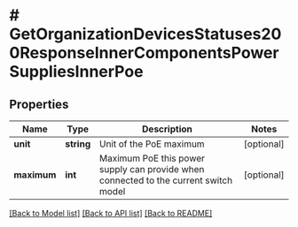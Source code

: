 # # GetOrganizationDevicesStatuses200ResponseInnerComponentsPowerSuppliesInnerPoe

## Properties

Name | Type | Description | Notes
------------ | ------------- | ------------- | -------------
**unit** | **string** | Unit of the PoE maximum | [optional]
**maximum** | **int** | Maximum PoE this power supply can provide when connected to the current switch model | [optional]

[[Back to Model list]](../../README.md#models) [[Back to API list]](../../README.md#endpoints) [[Back to README]](../../README.md)
